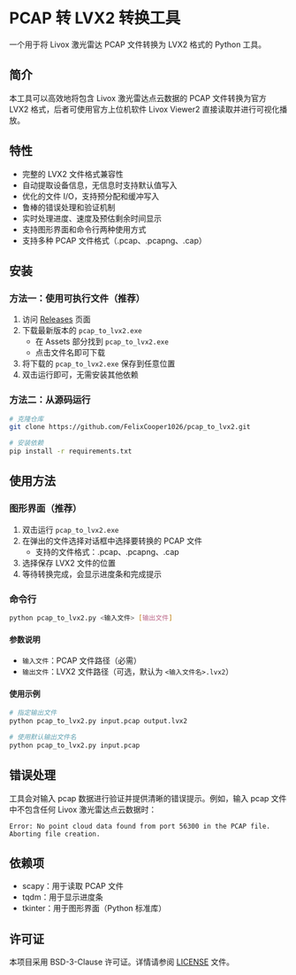 # PCAP 转 LVX2 转换工具

一个用于将 Livox 激光雷达 PCAP 文件转换为 LVX2 格式的 Python 工具。

## 简介

本工具可以高效地将包含 Livox 激光雷达点云数据的 PCAP 文件转换为官方 LVX2 格式，后者可使用官方上位机软件 Livox Viewer2 直接读取并进行可视化播放。

## 特性

- 完整的 LVX2 文件格式兼容性
- 自动提取设备信息，无信息时支持默认值写入
- 优化的文件 I/O，支持预分配和缓冲写入
- 鲁棒的错误处理和验证机制
- 实时处理进度、速度及预估剩余时间显示
- 支持图形界面和命令行两种使用方式
- 支持多种 PCAP 文件格式（.pcap、.pcapng、.cap）

## 安装

### 方法一：使用可执行文件（推荐）

1. 访问 [Releases](https://github.com/FelixCooper1026/pcap_to_lvx2/releases) 页面
2. 下载最新版本的 `pcap_to_lvx2.exe`
   - 在 Assets 部分找到 `pcap_to_lvx2.exe`
   - 点击文件名即可下载
3. 将下载的 `pcap_to_lvx2.exe` 保存到任意位置
4. 双击运行即可，无需安装其他依赖

### 方法二：从源码运行

```bash
# 克隆仓库
git clone https://github.com/FelixCooper1026/pcap_to_lvx2.git

# 安装依赖
pip install -r requirements.txt
```

## 使用方法

### 图形界面（推荐）

1. 双击运行 `pcap_to_lvx2.exe`
2. 在弹出的文件选择对话框中选择要转换的 PCAP 文件
   - 支持的文件格式：.pcap、.pcapng、.cap
3. 选择保存 LVX2 文件的位置
4. 等待转换完成，会显示进度条和完成提示

### 命令行

```bash
python pcap_to_lvx2.py <输入文件> [输出文件]
```

#### 参数说明

- `输入文件`：PCAP 文件路径（必需）
- `输出文件`：LVX2 文件路径（可选，默认为 `<输入文件名>.lvx2`）

#### 使用示例

```bash
# 指定输出文件
python pcap_to_lvx2.py input.pcap output.lvx2

# 使用默认输出文件名
python pcap_to_lvx2.py input.pcap
```

## 错误处理

工具会对输入 pcap 数据进行验证并提供清晰的错误提示。例如，输入 pcap 文件中不包含任何 Livox 激光雷达点云数据时：

```
Error: No point cloud data found from port 56300 in the PCAP file. Aborting file creation.
```

## 依赖项

- scapy：用于读取 PCAP 文件
- tqdm：用于显示进度条
- tkinter：用于图形界面（Python 标准库）

## 许可证

本项目采用 BSD-3-Clause 许可证。详情请参阅 [LICENSE](LICENSE) 文件。
